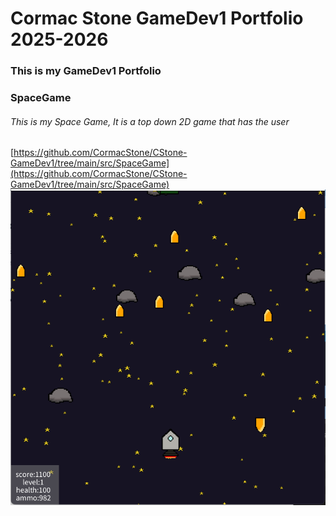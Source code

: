 # Cormac Stone GameDev1 Portfolio 2025-2026
### This is my GameDev1 Portfolio


### SpaceGame
###### This is my Space Game, It is a top down 2D game that has the user

[https://github.com/CormacStone/CStone-GameDev1/tree/main/src/SpaceGame](https://github.com/CormacStone/CStone-GameDev1/tree/main/src/SpaceGame)
![Running Space Game](https://github.com/CormacStone/CStone-GameDev1/blob/main/images/RunningSpaceGame.png)
